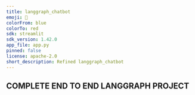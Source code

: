 ```yaml
---
title: langgraph_chatbot
emoji: 🐨
colorFrom: blue
colorTo: red
sdk: streamlit
sdk_version: 1.42.0
app_file: app.py
pinned: false
license: apache-2.0
short_description: Refined langgraph_chatbot
---
```


## COMPLETE END TO END LANGGRAPH PROJECT
